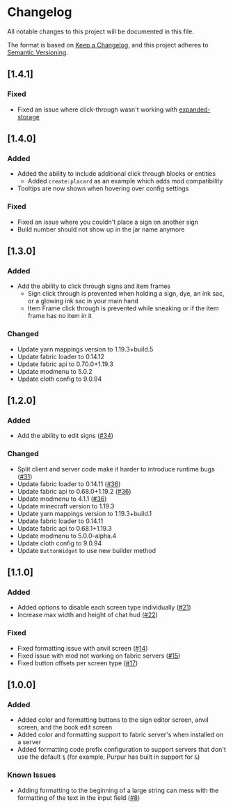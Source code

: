 # Changelog

All notable changes to this project will be documented in this file.

The format is based on [Keep a Changelog](https://keepachangelog.com/en/1.0.0/),
and this project adheres to [Semantic Versioning](https://semver.org/spec/v2.0.0.html).

## [1.4.1]
### Fixed
- Fixed an issue where click-through wasn't working with [expanded-storage](https://modrinth.com/mod/expanded-storage)

## [1.4.0]
### Added
- Added the ability to include additional click through blocks or entities
  - Added `create:placard` as an example which adds mod compatibility
- Tooltips are now shown when hovering over config settings

### Fixed
- Fixed an issue where you couldn't place a sign on another sign
- Build number should not show up in the jar name anymore

## [1.3.0]
### Added
- Add the ability to click through signs and item frames
  - Sign click through is prevented when holding a sign, dye, an ink sac, or a glowing ink sac in your main hand
  - Item Frame click through is prevented while sneaking or if the item frame has no item in it

### Changed
- Update yarn mappings version to 1.19.3+build.5
- Update fabric loader to 0.14.12
- Update fabric api to 0.70.0+1.19.3
- Update modmenu to 5.0.2
- Update cloth config to 9.0.94

## [1.2.0]
### Added
- Add the ability to edit signs ([#34](https://github.com/ChristopherHaws/mc-text-utilities/pull/34))

### Changed
- Split client and server code make it harder to introduce runtime bugs ([#31](https://github.com/ChristopherHaws/mc-text-utilities/pull/31))
- Update fabric loader to 0.14.11 ([#36](https://github.com/ChristopherHaws/mc-text-utilities/pull/36))
- Update fabric api to 0.68.0+1.19.2 ([#36](https://github.com/ChristopherHaws/mc-text-utilities/pull/36))
- Update modmenu to 4.1.1 ([#36](https://github.com/ChristopherHaws/mc-text-utilities/pull/36))
- Update minecraft version to 1.19.3
- Update yarn mappings version to 1.19.3+build.1
- Update fabric loader to 0.14.11
- Update fabric api to 0.68.1+1.19.3
- Update modmenu to 5.0.0-alpha.4
- Update cloth config to 9.0.94
- Update `ButtonWidget` to use new builder method

## [1.1.0]
### Added
- Added options to disable each screen type individually ([#21](https://github.com/ChristopherHaws/mc-text-utilities/pull/21))
- Increase max width and height of chat hud ([#22](https://github.com/ChristopherHaws/mc-text-utilities/pull/22))

### Fixed
- Fixed formatting issue with anvil screen ([#14](https://github.com/ChristopherHaws/mc-text-utilities/pull/14))
- Fixed issue with mod not working on fabric servers ([#15](https://github.com/ChristopherHaws/mc-text-utilities/pull/15))
- Fixed button offsets per screen type ([#17](https://github.com/ChristopherHaws/mc-text-utilities/pull/17))

## [1.0.0]
### Added
- Added color and formatting buttons to the sign editor screen, anvil screen, and the book edit screen
- Added color and formatting support to fabric server's when installed on a server
- Added formatting code prefix configuration to support servers that don't use the default `§` (for example, Purpur has built in support for `&`)

### Known Issues
- Adding formatting to the beginning of a large string can mess with the formatting of the text 
  in the input field ([#8](https://github.com/ChristopherHaws/mc-text-utilities/issues/8)) 
